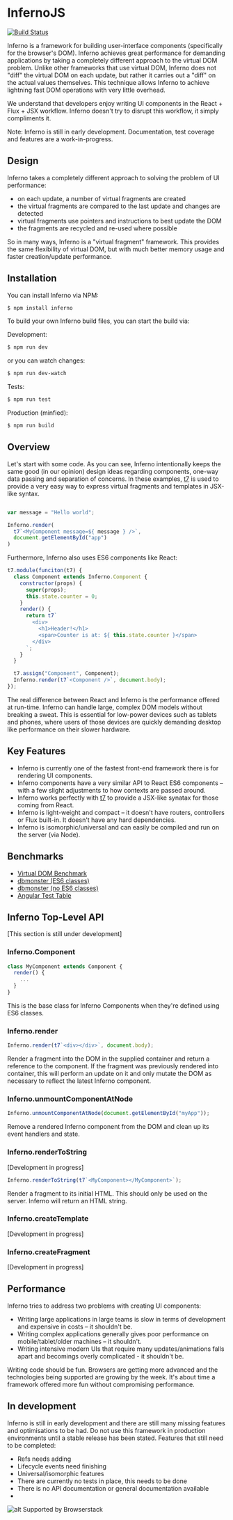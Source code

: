 # InfernoJS

[![Build Status](https://travis-ci.org/trueadm/inferno.svg?branch=new-build)](https://travis-ci.org/trueadm/inferno)

Inferno is a framework for building user-interface components (specifically for the browser's DOM). Inferno achieves great performance for demanding applications by taking a completely different approach to the virtual DOM problem. Unlike other frameworks that use virtual DOM, Inferno does not "diff" the virtual DOM on each update, but rather it carries out a "diff" on the actual values themselves. This technique allows Inferno to achieve lightning fast DOM operations with very little overhead.

We understand that developers enjoy writing UI components in the React + Flux + JSX workflow. Inferno doesn't try to disrupt this workflow, it simply compliments it.

Note: Inferno is still in early development. Documentation, test coverage and features are a work-in-progress.

## Design

Inferno takes a completely different approach to solving the problem of UI performance:
- on each update, a number of virtual fragments are created
- the virtual fragments are compared to the last update and changes are detected
- virtual fragments use pointers and instructions to best update the DOM
- the fragments are recycled and re-used where possible

So in many ways, Inferno is a "virtual fragment" framework. This provides the same flexibility of virtual DOM, but with
much better memory usage and faster creation/update performance.

## Installation

You can install Inferno via NPM:

```sh
$ npm install inferno
```

To build your own Inferno build files, you can start the build via:

Development:
```sh
$ npm run dev
```
or you can watch changes:
```sh
$ npm run dev-watch
```

Tests:
```sh
$ npm run test
```

Production (minfied):
```sh
$ npm run build
```

## Overview

Let's start with some code. As you can see, Inferno intentionally keeps the same good (in our opinion) design ideas regarding components, one-way data passing and separation of concerns.
In these examples, [t7](https://github.com/trueadm/t7) is used to provide a very easy way to express virtual fragments and templates in JSX-like syntax.

```javascript

var message = "Hello world";

Inferno.render(
  t7`<MyComponent message=${ message } />`,
  document.getElementById("app")
)
```
Furthermore, Inferno also uses ES6 components like React:

```javascript
t7.module(funciton(t7) {
  class Component extends Inferno.Component {
    constructor(props) {
      super(props);
      this.state.counter = 0;
    }
    render() {
      return t7`
        <div>
          <h1>Header!</h1>
          <span>Counter is at: ${ this.state.counter }</span>
        </div>
      `;
    }  
  }

  t7.assign("Component", Component);
  Inferno.render(t7`<Component />`, document.body);
});
```
The real difference between React and Inferno is the performance offered at run-time. Inferno can handle large, complex DOM models without breaking a sweat.
This is essential for low-power devices such as tablets and phones, where users of those devices are quickly demanding desktop like performance on their slower hardware.

## Key Features

- Inferno is currently one of the fastest front-end framework there is for rendering UI components.
- Inferno components have a very similar API to React ES6 components – with a few slight adjustments to how contexts are passed around.
- Inferno works perfectly with [t7](https://github.com/trueadm/t7) to provide a JSX-like synatax for those coming from React.
- Inferno is light-weight and compact – it doesn't have routers, controllers or Flux built-in. It doesn't have any hard dependencies.
- Inferno is isomorphic/universal and can easily be compiled and run on the server (via Node).

## Benchmarks

- [Virtual DOM Benchmark](http://vdom-benchmark.github.io/vdom-benchmark/)
- [dbmonster (ES6 classes)](http://infernojs.org/benchmarks/dbmonster/)
- [dbmonster (no ES6 classes)](http://infernojs.org/benchmarks/dbmonster/inferno-dbmonster-raw-es5.html)
- [Angular Test Table](http://infernojs.org/benchmarks/angular-test-table/infernojs/index.html)

## Inferno Top-Level API

[This section is still under development]

### Inferno.Component

```javascript
class MyComponent extends Component {
  render() {
    ...
  }
}
```

This is the base class for Inferno Components when they're defined using ES6 classes.

### Inferno.render

```javascript
Inferno.render(t7`<div></div>`, document.body);
```

Render a fragment into the DOM in the supplied container and return a reference to the component. If the fragment was previously rendered into container, this will
perform an update on it and only mutate the DOM as necessary to reflect the latest Inferno component.

### Inferno.unmountComponentAtNode

```javascript
Inferno.unmountComponentAtNode(document.getElementById("myApp"));
```

Remove a rendered Inferno component from the DOM and clean up its event handlers and state.

### Inferno.renderToString

[Development in progress]

```javascript
Inferno.renderToString(t7`<MyComponent></MyComponent>`);
```

Render a fragment to its initial HTML. This should only be used on the server. Inferno will return an HTML string.

### Inferno.createTemplate

[Development in progress]

### Inferno.createFragment

[Development in progress]

## Performance

Inferno tries to address two problems with creating UI components:
- Writing large applications in large teams is slow in terms of development and expensive in costs – it shouldn't be.
- Writing complex applications generally gives poor performance on mobile/tablet/older machines – it shouldn't.
- Writing intensive modern UIs that require many updates/animations falls apart and becomings overly complicated - it shouldn't be.

Writing code should be fun. Browsers are getting more advanced and the technologies being supported are growing by the week. It's about
time a framework offered more fun without compromising performance.

## In development

Inferno is still in early development and there are still many missing features and optimisations to be had. Do not use this framework in production environments until a stable
release has been stated. Features that still need to be completed:

- Refs needs adding
- Lifecycle events need finishing
- Universal/isomorphic features
- There are currently no tests in place, this needs to be done
- There is no API documentation or general documentation available
- 

![alt Supported by Browserstack](http://infernojs.org/browserstack.svg)
